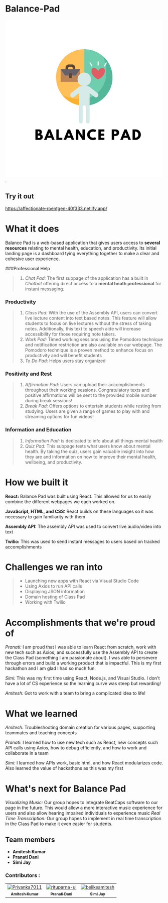 # Balance-Pad

<div align="center">
 <img width:"30px" height: "30xp" src="./src/assets/logo.png" alt="logo">
 </div>.

## Try it out

https://affectionate-roentgen-40f333.netlify.app/

# What it does
Balance Pad is a web-based application that gives users access to **several resources** relating to mental health, education, and productivity. Its initial landing page is a dashboard tying everything together to make a clear and cohesive user experience. 

###Professional Help
> 1. _Chat Pad:_ The first subpage of the application has a built in _Chatbot_ offering direct access to a **mental heath professional** for instant messaging.

### Productivity
> 1. _Class Pad:_ With the use of the Assembly API, users can convert live lecture content into text based notes. This feature will allow students to focus on live lectures without the stress of taking notes. Additionally, this text to speech aide will increase accessibility for those requiring note takers. 
> 2. _Work Pad:_ Timed working sessions using the Pomodoro technique and notification restriction are also available on our webpage. The Pomodoro technique is a proven method to enhance focus on productivity and will benefit students
>3. _To Do Pad:_ Helps users stay organized

### Positivity and Rest
> 1.  _Affirmation Pad:_ Users can upload their accomplishments throughout their working sessions. Congratulatory texts and positive affirmations will be sent to the provided mobile number during break sessions!
> 2. _Break Pad:_  Offers options to entertain students while resting from studying. Users are given a range of games to play with and streaming options for fun videos!
 
### Information and Education
> 1. _Information Pad:_  is dedicated to info about all things mental health 
> 2. _Quiz Pad:_ This subpage tests what users know about mental health. By taking the quiz, users gain valuable insight into how they are and information on how to improve their mental health, wellbeing, and productivity.

# How we built it

**React:** Balance Pad was built using React. This allowed for us to easily combine the different webpages we each worked on. 

**JavaScript, HTML, and CSS:** React builds on these languages so it was necessary to gain familiarity with them

**Assembly API:** The assembly API was used to convert live audio/video into text

**Twilio:** This was used to send instant messages to users based on tracked accomplishments

# Challenges we ran into
> - Launching new apps with React via Visual Studio Code
> - Using Axios to run API calls
> - Displaying JSON information
> - Domain hosting of Class Pad
> - Working with Twilio

# Accomplishments that we're proud of
_Pranati:_ I am proud that I was able to learn React from scratch, work with new tech such as Axios, and successfully use the Assembly API to create the Class Pad (something I am passionate about). I was able to persevere through errors and build a working product that is impactful. This is my first hackathon and I am glad I had so much fun. 

_Simi:_ This was my first time using React, Node.js, and Visual Studio. I don't have a lot of CS experience so the learning curve was steep but rewarding! 

_Amitesh:_ Got to work with a team to bring a complicated idea to life!

# What we learned
_Amitesh:_  Troubleshooting domain creation for various pages, supporting teammates and teaching concepts

_Pranati:_ I learned how to use new tech such as React, new concepts such API calls using Axios, how to debug efficiently, and how to work and collaborate in a team

_Simi:_ I learned how APIs work, basic html, and how React modularizes code. Also learned the value of hackathons as this was my first

# What's next for Balance Pad
_Visualizing Music:_  Our group hopes to integrate BeatCaps software to our page in the future. This would allow a more interactive music experience for users and also allow hearing impaired individuals to experience music
_Real Time Transcription:_ Our group hopes to implement in real time transcription in the Class Pad to make it even easier for students. 

## Team members
- **Amitesh Kumar**
- **Pranati Dani**
- **Simi Jay**

 ### Contributors :
<!-- readme: contributors -start -->
<table>
<tr>
    <td align="center">
        <a href="https://github.com/belikeamitesh">
            <img src="https://avatars.githubusercontent.com/u/56907437?v=4" width="100;" alt="Priyanka7011"/>
            <br />
            <sub><b>Amitesh Kumar</b></sub>
        </a>
    </td>
    <td align="center">
        <a href="https://github.com/pranatidani-uw">
            <img src="https://avatars.githubusercontent.com/u/88809465?v=4" width="100;" alt="rituparna-ui"/>
            <br />
            <sub><b>Pranati Dani</b></sub>
        </a>
    </td>
    <td align="center">
        <a href="https://github.com/SimiJay">
            <img src="https://avatars.githubusercontent.com/u/75226420?v=4" width="100;" alt="belikeamitesh"/>
            <br />
            <sub><b>Simi Jay</b></sub>
        </a>
    </td></tr>
</table>
<!-- readme: contributors -end -->

